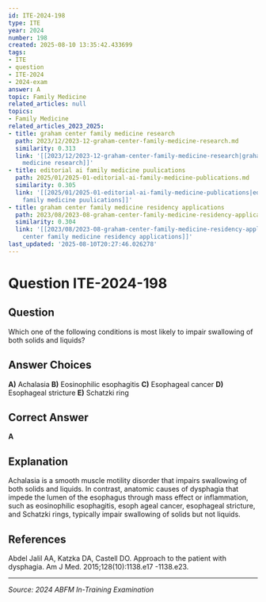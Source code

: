 ```yaml
---
id: ITE-2024-198
type: ITE
year: 2024
number: 198
created: 2025-08-10 13:35:42.433699
tags:
- ITE
- question
- ITE-2024
- 2024-exam
answer: A
topic: Family Medicine
related_articles: null
topics:
- Family Medicine
related_articles_2023_2025:
- title: graham center family medicine research
  path: 2023/12/2023-12-graham-center-family-medicine-research.md
  similarity: 0.313
  link: '[[2023/12/2023-12-graham-center-family-medicine-research|graham center family
    medicine research]]'
- title: editorial ai family medicine puulications
  path: 2025/01/2025-01-editorial-ai-family-medicine-publications.md
  similarity: 0.305
  link: '[[2025/01/2025-01-editorial-ai-family-medicine-publications|editorial ai
    family medicine puulications]]'
- title: graham center family medicine residency applications
  path: 2023/08/2023-08-graham-center-family-medicine-residency-applications.md
  similarity: 0.304
  link: '[[2023/08/2023-08-graham-center-family-medicine-residency-applications|graham
    center family medicine residency applications]]'
last_updated: '2025-08-10T20:27:46.026278'
---
```


# Question ITE-2024-198

## Question
Which one of the following conditions is most likely to impair swallowing of both solids and liquids?

## Answer Choices
**A)** Achalasia
**B)** Eosinophilic esophagitis
**C)** Esophageal cancer
**D)** Esophageal stricture
**E)** Schatzki ring

## Correct Answer
**A**

## Explanation
Achalasia is a smooth muscle motility disorder that impairs swallowing of both solids and liquids. In contrast, anatomic causes of dysphagia that impede the lumen of the esophagus through mass effect or inflammation, such as eosinophilic esophagitis, esoph ageal cancer, esophageal stricture, and Schatzki rings, typically impair swallowing of solids but not liquids.

## References
Abdel Jalil AA, Katzka DA, Castell DO. Approach to the patient with dysphagia. Am J Med. 2015;128(10):1138.e17 -1138.e23.

---
*Source: 2024 ABFM In-Training Examination*